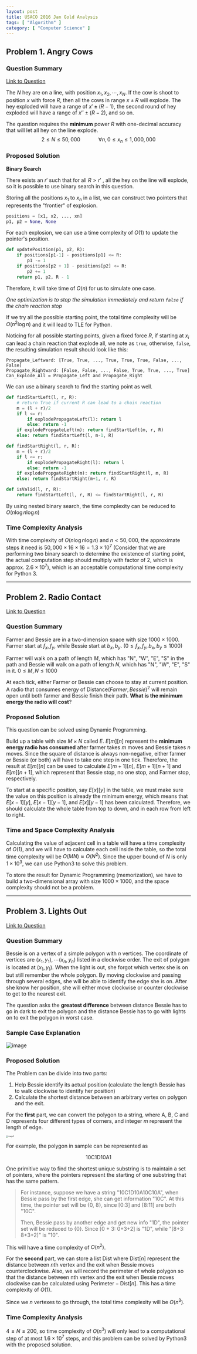 ```yaml
---
layout: post
title: USACO 2016 Jan Gold Analysis
tags: [ "Algorithm" ]
category: [ "Computer Science" ]
---
```


## Problem 1. Angry Cows

### Question Summary

[Link to Question](http://usaco.org/index.php?page=viewproblem2&cpid=597
)

The $N$ hey are on a line, with position $x_1, x_2, \cdots, x_N$. If the cow is shoot to position $x$ with force $R$, then all the cows in range $x \pm R$ will explode. The hey exploded will have a range of $x' \pm (R - 1)$, the second round of hey exploded will have a range of $x'' \pm (R-2)$, and so on.

The question requires the **minimum** power $R$ with one-decimal accuracy that will let all hey on the line explode.
$$
2 \leq N \leq 50,000 \quad \quad \quad \forall n, 0 \leq x_n \leq 1,000,000
$$

### Proposed Solution 

**Binary Search**

There exists an $r'$ such that for all $R>r'$  , all the hey on the line will explode, so it is possible to use binary search in this question.

Storing all the positions $x_1$ to $x_n$ in a list, we can construct two pointers that represents the "frontier" of explosion.

```python
positions = [x1, x2, ..., xn]
p1, p2 = None, None
```

For each explosion, we can use a time complexity of $O(1)$ to update the pointer's position.

```python
def updatePosition(p1, p2, R):
    if positions[p1-1] - positions[p1] <= R:
        p1 -= 1
    if positions[p2 + 1] - positions[p2] <= R:
        p2 += 1
    return p1, p2, R - 1
```

Therefore, it will take time of $O(n)$ for us to simulate one case.

*One optimization is to stop the simulation immediately and return `false` if the chain reaction stop*

If we try all the possible starting point, the total time complexity will be $O(n^2\log{n})$ and it will lead to TLE for Python.

Noticing for all possible starting points, given a fixed force $R$, if starting at $x_i$ can lead a chain reaction that explode all, we note as `true`, otherwise, `false`, the resulting simulation result should look like this:

```
Propagate_Leftward: [True, True, ..., True, True, True, False, ..., False]
Propagate_Rightward: [False, False, ..., False, True, True, ..., True]
Can_Explode_All = Propagate_Left and Propagate_Right
```

We can use a binary search to find the starting point as well.

```python
def findStartLeft(l, r, R):
    # return True if current R can lead to a chain reaction
    m = (l + r)/2
    if l <= r:
        if explodePropagateLeft(l): return l
        else: return -1
    if explodePropgateLeft(m): return findStartLeft(m, r, R)
    else: return findStartLeft(l, m-1, R)

def findStartRight(l, r, R):
    m = (l + r)/2
    if l <= r:
        if explodePropagateRight(l): return l
        else: return -1
    if explodePropgateRight(m): return findStartRight(l, m, R)
    else: return findStartRight(m+1, r, R)

def isValid(l, r, R):
    return findStartLeft(l, r, R) <= findStartRight(l, r, R)
```

By using nested binary search, the time complexity can be reduced to $O(n\log{n}\log{n})$

### Time Complexity Analysis

With time complexity of $O(n \log{n}\log{n})$ and $n < 50,000$, the approximate steps it need is $50,000 \times 16\times 16 = 1.3\times 10^7$ (Consider that we are performing two binary search to determine the existence of starting point, the actual computation step should multiply with factor of $2$, which is approx. $2.6\times 10^7$), which is an acceptable computational time complexity for Python 3.

---

## Problem 2. Radio Contact

[Link to Question](http://usaco.org/index.php?page=viewproblem2&cpid=598)

### Question Summary

Farmer and Bessie are in a two-dimension space with size $1000\times 1000$. Farmer start at $f_x, f_y$, while Bessie start at $b_x, b_y$. ($0 \leq f_x, f_y, b_x, b_y \leq 1000$)

Farmer will walk on a path of length $M$, which has "N", "W", "E", "S" in the path and Bessie will walk on a path of length $N$, which has "N", "W", "E", "S" in it. $0 \leq M, N \leq 1000$

At each tick, either Farmer or Bessie can choose to stay at current position. A radio that consumes energy of $\text{Distance}(Farmer, Bessie)^2$  will remain open until both farmer and Bessie finish their path. **What is the minimum energy the radio will cost**?

### Proposed Solution

This question can be solved using Dynamic Programming.

Build up a table with size $M \times N$ called $E$. $E[m][n]$ represent the **minimum energy radio has consumed** after farmer takes $m$ moves and Bessie takes $n$ moves. Since the square of distance is always non-negative, either farmer or Bessie (or both) will have to take one step in one tick. Therefore, the result at $E[m][n]$ can be used to calculate $E[m + 1][n]$, $E[m  + 1][n + 1]$ and $E[m][n + 1]$, which represent that Bessie stop, no one stop, and Farmer stop, respectively.

To start at a specific position, say $E[x][y]$ in the table, we must make sure the value on this position is already the minimum energy, which means that $E[x-1][y]$, $E[x-1][y-1]$, and $E[x][y-1]$ has been calculated. Therefore, we should calculate the whole table from top to down, and in each row from left to right.

### Time and Space Complexity Analysis

Calculating the value of adjacent cell in a table will have a time complexity of $O(1)$, and we will have to calculate each cell inside the table, so the total time complexity will be $O(MN) \approx O(N^2)$. Since the upper bound of $N$ is only $1\times 10^3$, we can use Python3 to solve this problem.

To store the result for Dynamic Programming (memorization), we have to build a two-dimensional array with size $1000\times 1000$, and the space complexity should not be a problem.



---

## Problem 3. Lights Out

[Link to Question](http://usaco.org/index.php?page=viewproblem2&cpid=599)

### Question Summary

Bessie is on a vertex of a simple polygon with $n$ vertices. The coordinate of vertices are $(x_1, y_1), \cdots (x_n, y_n)$ listed in a clockwise order. The exit of polygon is located at $(x_1, y_1)$. When the light is out, she forgot which vertex she is on but still remember the whole polygon. By moving clockwise and passing through several edges, she will be able to identify the edge she is on. After she know her position, she will either move clockwise or counter clockwise to get to the nearest exit.

The question asks the **greatest difference** between distance Bessie has to go in dark to exit the polygon and the distance Bessie has to go with lights on to exit the polygon in worst case.

### Sample Case Explanation

![image](https://markchenyutian.github.io/Markchen_Blog/Asset/USACO2016JanGold3_1.png)

### Proposed Solution

The Problem can be divide into two parts:

1. Help Bessie identify its actual position (calculate the length Bessie has to walk clockwise to identify her position)
2. Calculate the shortest distance between an arbitrary vertex on polygon and the exit.

For the **first** part, we can convert the polygon to a string, where A, B, C and D represents four different types of corners, and integer $m$ represent the length of edge.

<img src="https://markchenyutian.github.io/Markchen_Blog/Asset/USACO2016_Jan_Gold3-2.jpg" alt="image2" style="zoom: 33%;" />

For example, the polygon in sample can be represented as

$$
\text{10C1D10A1}
$$

One primitive way to find the shortest unique substring is to maintain a set of pointers, where the pointers represent the starting of one substring that has the same pattern.

> For instance, suppose we have a string "10C1D10A10C10A", when Bessie pass by the first edge, she can get information "10C". At this time, the pointer set will be {0, 8}, since [0:3] and [8:11] are both "10C".
>
> Then, Bessie pass by another edge and get new info "1D",  the pointer set will be reduced to {0}. Since [0 + 3: 0+3+2] is "1D", while "[8+3: 8+3+2]" is "10".

This will have a time complexity of $O(n^2)$.

For the **second** part, we can store a list $\text{Dist}$  where $\text{Dist}[n]$ represent the distance between $n$th vertex and the exit when Bessie moves counterclockwise. Also, we will record the perimeter of whole polygon so that the distance between nth vertex and the exit when Bessie moves clockwise can be calculated using $\text{Perimeter}-\text{Dist}[n]$. This has a time complexity of $O(1)$.

Since we $n$ vertexes to go through, the total time complexity will be $O(n^3)$.

### Time Complexity Analysis

$4\leq N\leq 200$, so time complexity of $O(n^3)$ will only lead to a computational step of at most $1.6\times 10^7$ steps, and this problem can be solved by Python3 with the proposed solution.